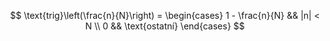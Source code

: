 
$$
\text{trig}\left(\frac{n}{N}\right) = \begin{cases}
	1 - \frac{n}{N} && |n| < N \\
	0 && \text{ostatní}
\end{cases}
$$